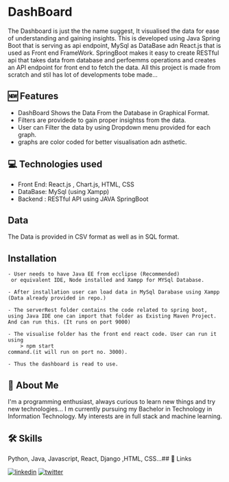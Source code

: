 # DashBoard

The Dashboard is just the the name suggest, It visualised the data for ease of understanding and gaining insights.
This is developed using Java Spring Boot that is serving as  api endpoint, MySql as DataBase adn React.js that is used as Front end FrameWork. SpringBoot makes it easy to create RESTful api that takes data from database and perfoemms operations and creates an API endpoint for front end to fetch the data. All this project is made from scratch and stil has lot of developments tobe made... 


## 🆕 Features

- DashBoard Shows the Data From the Database in Graphical Format.
- Filters are providede to gain proper insightss from the data.
- User can Filter the data by using Dropdown menu provided for each graph.
- graphs are color coded for better visualisation adn asthetic.


## 💻 Technologies used
 - Front End: React.js , Chart.js, HTML, CSS
 - DataBase: MySql (using Xampp)
 - Backend : RESTful API using JAVA SpringBoot

## Data
 The Data is provided in CSV format as well as in SQL format.

## Installation
    - User needs to have Java EE from ecclipse (Recommended)
     or equivalent IDE, Node installed and Xampp for MYSql Database.
     
    - After installation user can load data in MySql Darabase using Xampp (Data already provided in repo.)

    - The serverRest folder contains the code related to spring boot, using Java IDE one can import that folder as Existing Maven Project. And can run this. (It runs on port 9000)

    - The visualise folder has the front end react code. User can run it using 
        > npm start
    command.(it will run on port no. 3000).

    - Thus the dashboard is read to use.

## 🚀 About Me
I'm a programming enthusiast, always curious to learn new things and try new technologies... I m currently pursuing my Bachelor in Technology in Information Technology. My interests are in full stack and machine learning.
## 🛠 Skills
Python, Java, Javascript, React, Django ,HTML, CSS...## 🔗 Links

[![linkedin](https://img.shields.io/badge/linkedin-0A66C2?style=for-the-badge&logo=linkedin&logoColor=white)](https://www.linkedin.com/in/this-darshiii/)
[![twitter](https://img.shields.io/badge/twitter-1DA1F2?style=for-the-badge&logo=twitter&logoColor=white)](https://twitter.com/this_darshiii)
